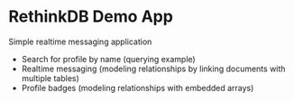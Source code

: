 # RethinkDB Demo App

Simple realtime messaging application

- Search for profile by name (querying example)
- Realtime messaging (modeling relationships by linking documents with multiple tables)
- Profile badges (modeling relationships with embedded arrays)
